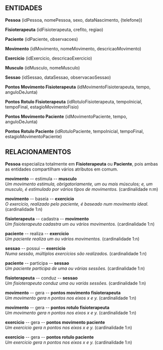 
## ENTIDADES
**Pessoa** (idPessoa, nomePessoa, sexo, dataNascimento, {telefone})

**Fisioterapeuta** (idFisioterapeuta, crefito, regiao)

**Paciente** (idPaciente, observacoes)

**Movimento** (idMovimento, nomeMovimento, descricaoMovimento)

**Exercicio** (idExercicio, descricaoExercicio)

**Musculo** (idMusculo, nomeMusculo)

**Sessao** (idSessao, dataSessao, observacaoSessao)

**Pontos Movimento Fisioterapeuta** (idMovimentoFisioterapeuta, tempo, anguloDeJunta)

**Pontos Rotulo Fisioterapeuta** (idRotuloFisioterapeuta, tempoInicial, tempoFinal, estagioMovimentoFisio)

**Pontos Movimento Paciente** (idMovimentoPaciente, tempo, anguloDeJunta)

**Pontos Rotulo Paciente** (idRotuloPaciente, tempoInicial, tempoFinal, estagioMovimentoPaciente)

## RELACIONAMENTOS
**Pessoa** especializa totalmente em **Fisioterapeuta** ou **Paciente**, pois ambas as entidades compartilham vários atributos em comum.

**movimento** -- estimula -- **musculo** <br />
_Um movimento estimula, obrigatoriamente, um ou mais músculos; e, um musculo, é estimulado por vários tipos de movimentos._ (cardinalidade n:m) <br />

**movimento** -- baseia -- **exercicio** <br />
_O exercicio, realizado pelo paciente, é baseado num movimento ideal._ (cardinalidade 1:n)  <br />

**fisioterapeuta** -- cadastra -- **movimento** <br />
_Um fisioterapeuta cadastra um ou vários movimentos._ (cardinalidade 1:n)  <br />

**paciente** -- realiza -- **exercicio** <br />
_Um paciente realiza um ou vários movimentos._ (cardinalidade 1:n)  <br />

**sessao** -- possui -- **exercicio** <br />
_Numa sessão, múltiplos exercícios são realizados._ (cardinalidade 1:n)

**paciente** -- participa -- **sessao** <br />
_Um paciente participa de uma ou várias sessões._ (cardinalidade 1:n)

**fisioterapeuta** -- conduz -- **sessao** <br />
_Um fisioterapeuta conduz uma ou variás sessões._ (cardinalidade 1:n)

**movimento** -- gera -- **pontos movimento fisioterapeuta** <br />
_Um movimento gera n pontos nos eixos x e y._ (cardinalidade 1:n)

**movimento** -- gera -- **pontos rotulo fisioterapeuta** <br />
_Um movimento gera n pontos nos eixos x e y._ (cardinalidade 1:n)

**exercicio** -- gera -- **pontos movimento paciente** <br />
_Um exercicio gera n pontos nos eixos x e y._ (cardinalidade 1:n)

**exercicio** -- gera -- **pontos rotulo paciente** <br />
_Um exercicio gera n pontos nos eixos x e y._ (cardinalidade 1:n)
